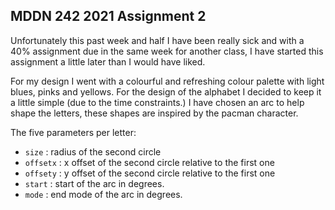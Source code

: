 ## MDDN 242 2021 Assignment 2

Unfortunately this past week and half I have been really sick and with a 40% assignment due in the same week for another class, I have started this assignment a little later than I would have liked. 

For my design I went with a colourful and refreshing colour palette with light blues, pinks and yellows. For the design of the alphabet I decided to keep it a little simple (due to the time constraints.) I have chosen an arc to help shape the letters, these shapes are inspired by the pacman character.  

The five parameters per letter:
  * `size` : radius of the second circle
  * `offsetx` : x offset of the second circle relative to the first one
  * `offsety` : y offset of the second circle relative to the first one
  * `start` : start of the arc in degrees.
  * `mode` : end mode of the arc in degrees.

